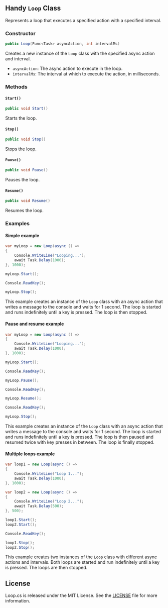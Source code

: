 ## Handy `Loop` Class

Represents a loop that executes a specified action with a specified interval.

### Constructor

```csharp
public Loop(Func<Task> asyncAction, int intervalMs)
```

Creates a new instance of the `Loop` class with the specified async action and interval.

- `asyncAction`: The async action to execute in the loop.
- `intervalMs`: The interval at which to execute the action, in milliseconds.

### Methods

#### `Start()`

```csharp
public void Start()
```

Starts the loop.

#### `Stop()`

```csharp
public void Stop()
```

Stops the loop.

#### `Pause()`

```csharp
public void Pause()
```

Pauses the loop.

#### `Resume()`

```csharp
public void Resume()
```

Resumes the loop.

### Examples

#### Simple example

```csharp
var myLoop = new Loop(async () =>
{
    Console.WriteLine("Looping...");
    await Task.Delay(1000);
}, 1000);

myLoop.Start();

Console.ReadKey();

myLoop.Stop();
```

This example creates an instance of the `Loop` class with an async action that writes a message to the console and waits for 1 second. The loop is started and runs indefinitely until a key is pressed. The loop is then stopped.

#### Pause and resume example

```csharp
var myLoop = new Loop(async () =>
{
    Console.WriteLine("Looping...");
    await Task.Delay(1000);
}, 1000);

myLoop.Start();

Console.ReadKey();

myLoop.Pause();

Console.ReadKey();

myLoop.Resume();

Console.ReadKey();

myLoop.Stop();
```

This example creates an instance of the `Loop` class with an async action that writes a message to the console and waits for 1 second. The loop is started and runs indefinitely until a key is pressed. The loop is then paused and resumed twice with key presses in between. The loop is finally stopped.

#### Multiple loops example

```csharp
var loop1 = new Loop(async () =>
{
    Console.WriteLine("Loop 1...");
    await Task.Delay(1000);
}, 1000);

var loop2 = new Loop(async () =>
{
    Console.WriteLine("Loop 2...");
    await Task.Delay(500);
}, 500);

loop1.Start();
loop2.Start();

Console.ReadKey();

loop1.Stop();
loop2.Stop();
```

This example creates two instances of the `Loop` class with different async actions and intervals. Both loops are started and run indefinitely until a key is pressed. The loops are then stopped.

## License

Loop.cs is released under the MIT License. See the [LICENSE](LICENSE) file for more information.